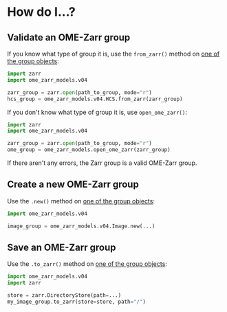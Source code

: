 # How do I...?

## Validate an OME-Zarr group

If you know what type of group it is, use the `from_zarr()` method on [one of the group objects](api/index.md):

```python
import zarr
import ome_zarr_models.v04

zarr_group = zarr.open(path_to_group, mode="r")
hcs_group = ome_zarr_models.v04.HCS.from_zarr(zarr_group)
```

If you don't know what type of group it is, use `open_ome_zarr()`:

```python
import zarr
import ome_zarr_models.v04

zarr_group = zarr.open(path_to_group, mode="r")
ome_group = ome_zarr_models.open_ome_zarr(zarr_group)
```

If there aren't any errors, the Zarr group is a valid OME-Zarr group.

## Create a new OME-Zarr group

Use the `.new()` method on [one of the group objects](api/index.md):

```python
import ome_zarr_models.v04

image_group = ome_zarr_models.v04.Image.new(...)
```

## Save an OME-Zarr group

Use the `.to_zarr()` method on [one of the group objects](api/index.md):

```python
import ome_zarr_models.v04
import zarr

store = zarr.DirectoryStore(path=...)
my_image_group.to_zarr(store=store, path="/")
```
